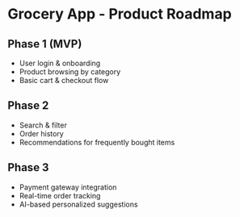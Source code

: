 # Grocery App - Product Roadmap

## Phase 1 (MVP)
- User login & onboarding
- Product browsing by category
- Basic cart & checkout flow

## Phase 2
- Search & filter
- Order history
- Recommendations for frequently bought items

## Phase 3
- Payment gateway integration
- Real-time order tracking
- AI-based personalized suggestions
